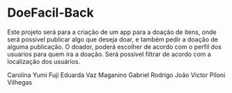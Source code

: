# DoeFacil-Back


Este projeto será para a criação de um app para a doação de itens, onde será possivel publicar algo que deseja doar, e também pedir a doação de alguma publicação. O doador, poderá escolher de acordo com o perfil dos usuarios para quem ira a doação. Será possivel filtrar de acordo com a localização dos usuários.

Carolina Yumi Fuji
Eduarda Vaz Maganino
Gabriel Rodrigo
João Victor Piloni Vilhegas
